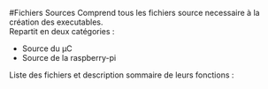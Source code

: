 #Fichiers Sources
Comprend tous les fichiers source necessaire à la création des executables.  
Repartit en deux catégories :
  * Source du µC
  * Source de la raspberry-pi
  
Liste des fichiers et description sommaire de leurs fonctions :
